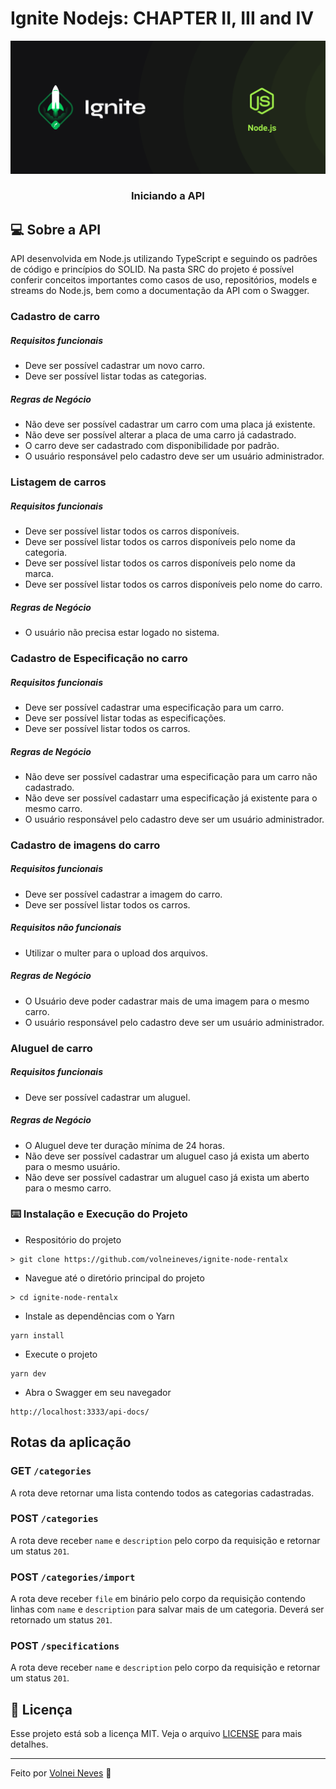 # Ignite Nodejs: CHAPTER II, III and IV

![Logo do Markdown](./assets/ignite_node_capa.png)

<h3 align="center">
  Iniciando a API
</h3>

## :computer: Sobre a API

API desenvolvida em Node.js utilizando TypeScript e seguindo os padrões de código e princípios do SOLID. Na pasta SRC do projeto é possível conferir conceitos importantes como casos de uso, repositórios, models e streams do Node.js, bem como a documentação da API com o Swagger.

### Cadastro de carro

##### Requisitos funcionais
- Deve ser possível cadastrar um novo carro.
- Deve ser possível listar todas as categorias.

##### Regras de Negócio
- Não deve ser possível cadastrar um carro com uma placa já existente.
- Não deve ser possível alterar a placa de uma carro já cadastrado.
- O carro deve ser cadastrado com disponibilidade por padrão.
- O usuário responsável pelo cadastro deve ser um usuário administrador.

### Listagem de carros

##### Requisitos funcionais
- Deve ser possível listar todos os carros disponíveis.
- Deve ser possível listar todos os carros disponíveis pelo nome da categoria.
- Deve ser possível listar todos os carros disponíveis pelo nome da marca.
- Deve ser possível listar todos os carros disponíveis pelo nome do carro.

##### Regras de Negócio
- O usuário não precisa estar logado no sistema.

### Cadastro de Especificação no carro

##### Requisitos funcionais
- Deve ser possível cadastrar uma especificação para um carro.
- Deve ser possível listar todas as especificações.
- Deve ser possível listar todos os carros.

##### Regras de Negócio
- Não deve ser possível cadastrar uma especificação para um carro não cadastrado.
- Não deve ser possível cadastarr uma especificação já existente para o mesmo carro.
- O usuário responsável pelo cadastro deve ser um usuário administrador.

### Cadastro de imagens do carro

##### Requisitos funcionais
- Deve ser possível cadastrar a imagem do carro.
- Deve ser possível listar todos os carros.

##### Requisitos não funcionais
- Utilizar o multer para o upload dos arquivos.

##### Regras de Negócio
- O Usuário deve poder cadastrar mais de uma imagem para o mesmo carro.
- O usuário responsável pelo cadastro deve ser um usuário administrador.

### Aluguel de carro

##### Requisitos funcionais
- Deve ser possível cadastrar um aluguel.

##### Regras de Negócio
- O Aluguel deve ter duração mínima de 24 horas.
- Não deve ser possível cadastrar um aluguel caso já exista um aberto para o mesmo usuário.
- Não deve ser possível cadastrar um aluguel caso já exista um aberto para o mesmo carro.


### :keyboard: Instalação e Execução do Projeto

- Respositório do projeto

```
> git clone https://github.com/volneineves/ignite-node-rentalx
```

- Navegue até o diretório principal do projeto

```
> cd ignite-node-rentalx
```

- Instale as dependências com o Yarn

```
yarn install
```

- Execute o projeto

```
yarn dev
```

- Abra o Swagger em seu navegador

```
http://localhost:3333/api-docs/
```

## Rotas da aplicação

### GET `/categories`

A rota deve retornar uma lista contendo todos as categorias cadastradas.

### POST `/categories`

A rota deve receber `name` e `description` pelo corpo da requisição e retornar um status `201`.

### POST `/categories/import`

A rota deve receber `file` em binário pelo corpo da requisição contendo linhas com `name` e `description` para salvar mais de um categoria. Deverá ser retornado um status `201`.

### POST `/specifications`

A rota deve receber `name` e `description` pelo corpo da requisição e retornar um status `201`.

## :memo: Licença

Esse projeto está sob a licença MIT. Veja o arquivo [LICENSE](https://github.com/git/git-scm.com/blob/master/MIT-LICENSE.txt) para mais detalhes.

---

Feito por <a href="https://www.linkedin.com/in/volnei-neves">Volnei Neves</a> :wave:
